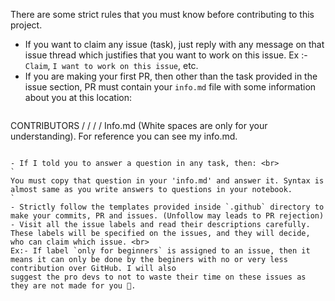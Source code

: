 There are some strict rules that you must know before contributing to this project.

- If you want to claim any issue (task), just reply with any message on that issue thread which justifies that you want to work on this issue. Ex :- `Claim`, `I want to work on this issue`, etc. 
- If you are making your first PR, then other than the task provided in the issue section, PR must contain your `info.md` file with some information about you
 at this location: <br>
  ```java
 CONTRIBUTORS / <Your college name> / <Current year of your UG course> / <Your name> / Info.md 
(White spaces are only for your understanding). For reference you can see my info.md. 
  ```
  
- If I told you to answer a question in any task, then: <br>
`
You must copy that question in your 'info.md' and answer it. Syntax is almost same as you write answers to questions in your notebook. 
` 
- Strictly follow the templates provided inside `.github` directory to make your commits, PR and issues. (Unfollow may leads to PR rejection)
- Visit all the issue labels and read their descriptions carefully. These labels will be specified on the issues, and they will decide, who can claim which issue. <br> 
  Ex:- If label `only for beginners` is assigned to an issue, then it means it can only be done by the beginers with no or very less contribution over GitHub. I will also 
  suggest the pro devs to not to waste their time on these issues as they are not made for you 🙏. 
